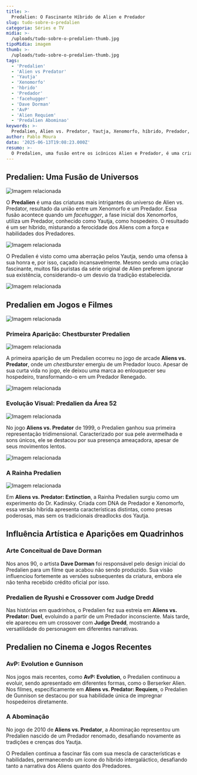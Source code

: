 ```yaml
---
title: >-
  Predalien: O Fascinante Híbrido de Alien e Predador
slug: tudo-sobre-o-predalien
categoria: Séries e TV
midia: >-
  /uploads/tudo-sobre-o-predalien-thumb.jpg
tipoMidia: imagem
thumb: >-
  /uploads/tudo-sobre-o-predalien-thumb.jpg
tags:
  - 'Predalien'
  - 'Alien vs Predator'
  - 'Yautja'
  - 'Xenomorfo'
  - 'hbrido'
  - 'Predador'
  - 'facehugger'
  - 'Dave Dorman'
  - 'AvP'
  - 'Alien Requiem'
  - 'Predalien Abominao'
keywords: >-
  Predalien, Alien vs. Predator, Yautja, Xenomorfo, híbrido, Predador, facehugger, Dave Dorman, AvP, Alien Requiem, Predalien Abominação
author: Pablo Moura
data: '2025-06-13T19:08:23.000Z'
resumo: >-
  O Predalien, uma fusão entre os icônicos Alien e Predador, é uma criatura poderosa e controversa no universo de Alien vs. Predator. Este artigo explora as diversas encarnações do Predalien, desde suas origens nos jogos até suas aparições em quadrinhos e filmes.
---
```


## Predalien: Uma Fusão de Universos

![Imagem relacionada](/uploads/tudo-sobre-o-predalien-0.png)

O **Predalien** é uma das criaturas mais intrigantes do universo de Alien vs. Predator, resultado da união entre um Xenomorfo e um Predador. Essa fusão acontece quando um _facehugger_, a fase inicial dos Xenomorfos, utiliza um Predador, conhecido como Yautja, como hospedeiro. O resultado é um ser híbrido, misturando a ferocidade dos Aliens com a força e habilidades dos Predadores.

![Imagem relacionada](/uploads/tudo-sobre-o-predalien-1.jpg)

O Predalien é visto como uma aberração pelos Yautja, sendo uma ofensa à sua honra e, por isso, caçado incansavelmente. Mesmo sendo uma criação fascinante, muitos fãs puristas da série original de Alien preferem ignorar sua existência, considerando-o um desvio da tradição estabelecida.

![Imagem relacionada](/uploads/tudo-sobre-o-predalien-2.jpg)

## Predalien em Jogos e Filmes

![Imagem relacionada](/uploads/tudo-sobre-o-predalien-3.jpg)

### Primeira Aparição: Chestburster Predalien

![Imagem relacionada](/uploads/tudo-sobre-o-predalien-4.jpg)

A primeira aparição de um Predalien ocorreu no jogo de arcade **Aliens vs. Predator**, onde um _chestburster_ emergiu de um Predador louco. Apesar de sua curta vida no jogo, ele deixou uma marca ao enlouquecer seu hospedeiro, transformando-o em um Predador Renegado.

![Imagem relacionada](/uploads/tudo-sobre-o-predalien-5.jpg)

### Evolução Visual: Predalien da Área 52

![Imagem relacionada](/uploads/tudo-sobre-o-predalien-6.jpg)

No jogo **Aliens vs. Predator** de 1999, o Predalien ganhou sua primeira representação tridimensional. Caracterizado por sua pele avermelhada e sons únicos, ele se destacou por sua presença ameaçadora, apesar de seus movimentos lentos.

![Imagem relacionada](/uploads/tudo-sobre-o-predalien-7.jpg)

### A Rainha Predalien

![Imagem relacionada](/uploads/tudo-sobre-o-predalien-8.jpg)

Em **Aliens vs. Predator: Extinction**, a Rainha Predalien surgiu como um experimento do Dr. Kadinsky. Criada com DNA de Predador e Xenomorfo, essa versão híbrida apresenta características distintas, como presas poderosas, mas sem os tradicionais dreadlocks dos Yautja.

## Influência Artística e Aparições em Quadrinhos

### Arte Conceitual de Dave Dorman

Nos anos 90, o artista **Dave Dorman** foi responsável pelo design inicial do Predalien para um filme que acabou não sendo produzido. Sua visão influenciou fortemente as versões subsequentes da criatura, embora ele não tenha recebido crédito oficial por isso.

### Predalien de Ryushi e Crossover com Judge Dredd

Nas histórias em quadrinhos, o Predalien fez sua estreia em **Aliens vs. Predator: Duel**, evoluindo a partir de um Predador inconsciente. Mais tarde, ele apareceu em um crossover com **Judge Dredd**, mostrando a versatilidade do personagem em diferentes narrativas.

## Predalien no Cinema e Jogos Recentes

### AvP: Evolution e Gunnison

Nos jogos mais recentes, como **AvP: Evolution**, o Predalien continuou a evoluir, sendo apresentado em diferentes formas, como o Berserker Alien. Nos filmes, especificamente em **Aliens vs. Predator: Requiem**, o Predalien de Gunnison se destacou por sua habilidade única de impregnar hospedeiros diretamente.

### A Abominação

No jogo de 2010 de **Aliens vs. Predator**, a Abominação representou um Predalien nascido de um Predador renomado, desafiando novamente as tradições e crenças dos Yautja.

O Predalien continua a fascinar fãs com sua mescla de características e habilidades, permanecendo um ícone do híbrido intergaláctico, desafiando tanto a narrativa dos Aliens quanto dos Predadores.